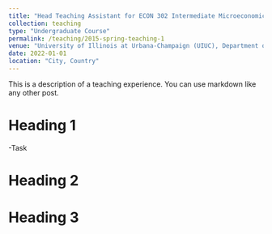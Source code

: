 ```yaml
---
title: "Head Teaching Assistant for ECON 302 Intermediate Microeconomics"
collection: teaching
type: "Undergraduate Course"
permalink: /teaching/2015-spring-teaching-1
venue: "University of Illinois at Urbana-Champaign (UIUC), Department of Economics"
date: 2022-01-01 
location: "City, Country"
---
```


This is a description of a teaching experience. You can use markdown like any other post.

Heading 1
======
-Task

Heading 2
======

Heading 3
======
